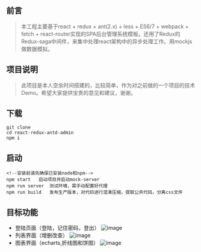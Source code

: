 ## 前言
> 本工程主要基于react + redux + ant(2.x) + less + ES6/7 + webpack + fetch + react-router实现的SPA后台管理系统模板。还用了Redux的Redux-saga中间件，来集中处理react架构中的异步处理工作。用mockjs做数据模拟。
## 项目说明
> 此项目是本人空余时间搭建的，比较简单，作为对之前做的一个项目的技术Demo。希望大家提供宝贵的意见和建议，谢谢。
## 下载

```
git clone
cd react-redux-antd-admin
npm i
```
## 启动

```
<!--安装前请先确保已安装node和npm-->
npm start   启动项目并启动mock-server
npm run server  测试环境，需手动配置好代理
npm run build   发布生产版本，对代码进行混淆压缩，提取公共代码，分离css文件
```
## 目标功能
- 登陆页面（登陆，记住密码，登出）
![image](https://github.com/GoatherdNaN/react-redux-antd-admin/blob/master/screenshots/%E7%99%BB%E9%99%86.png)
- 列表界面（增删改查）
![image](https://github.com/GoatherdNaN/react-redux-antd-admin/blob/master/screenshots/%E5%85%A5%E5%BA%93%E7%AE%A1%E7%90%86.png)
- 图表界面（echarts,折线图和饼图）
![image](https://github.com/GoatherdNaN/react-redux-antd-admin/blob/master/screenshots/%E6%95%B0%E6%8D%AE%E7%BB%9F%E8%AE%A1.png)
